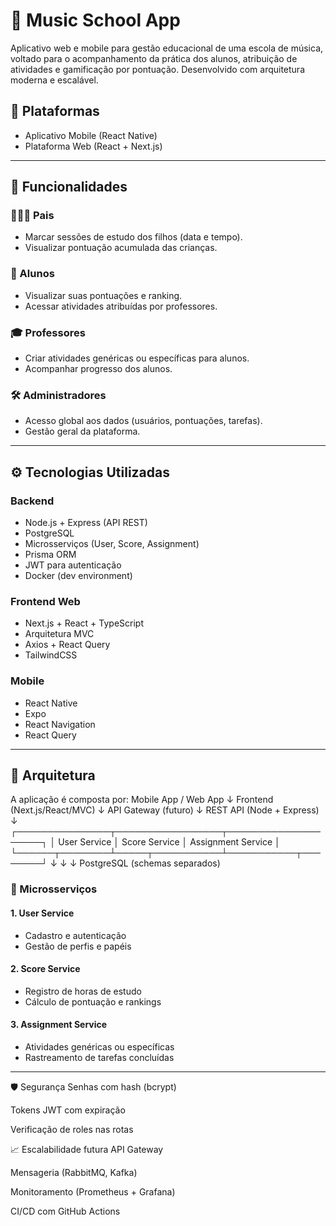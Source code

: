 # 🎵 Music School App

Aplicativo web e mobile para gestão educacional de uma escola de música, voltado para o acompanhamento da prática dos alunos, atribuição de atividades e gamificação por pontuação. Desenvolvido com arquitetura moderna e escalável.

## 📱 Plataformas
- Aplicativo Mobile (React Native)
- Plataforma Web (React + Next.js)

---

## 🧩 Funcionalidades

### 👨‍👩‍👧 Pais
- Marcar sessões de estudo dos filhos (data e tempo).
- Visualizar pontuação acumulada das crianças.

### 👧 Alunos
- Visualizar suas pontuações e ranking.
- Acessar atividades atribuídas por professores.

### 🎓 Professores
- Criar atividades genéricas ou específicas para alunos.
- Acompanhar progresso dos alunos.

### 🛠️ Administradores
- Acesso global aos dados (usuários, pontuações, tarefas).
- Gestão geral da plataforma.

---

## ⚙️ Tecnologias Utilizadas

### Backend
- Node.js + Express (API REST)
- PostgreSQL
- Microsserviços (User, Score, Assignment)
- Prisma ORM
- JWT para autenticação
- Docker (dev environment)

### Frontend Web
- Next.js + React + TypeScript
- Arquitetura MVC
- Axios + React Query
- TailwindCSS

### Mobile
- React Native
- Expo
- React Navigation
- React Query

---

## 🧱 Arquitetura

A aplicação é composta por:
Mobile App / Web App
↓
Frontend (Next.js/React/MVC)
↓
API Gateway (futuro)
↓
REST API (Node + Express)
↓
┌───────────────┬─────────────────┬────────────────────┐
│ User Service │ Score Service │ Assignment Service │
└──────┬────────┴─────┬───────────┴───────────┬────────┘
↓ ↓ ↓
PostgreSQL (schemas separados)

### 🔹 Microsserviços

#### 1. **User Service**
- Cadastro e autenticação
- Gestão de perfis e papéis

#### 2. **Score Service**
- Registro de horas de estudo
- Cálculo de pontuação e rankings

#### 3. **Assignment Service**
- Atividades genéricas ou específicas
- Rastreamento de tarefas concluídas

---

🛡️ Segurança
Senhas com hash (bcrypt)

Tokens JWT com expiração

Verificação de roles nas rotas

📈 Escalabilidade futura
API Gateway

Mensageria (RabbitMQ, Kafka)

Monitoramento (Prometheus + Grafana)

CI/CD com GitHub Actions
